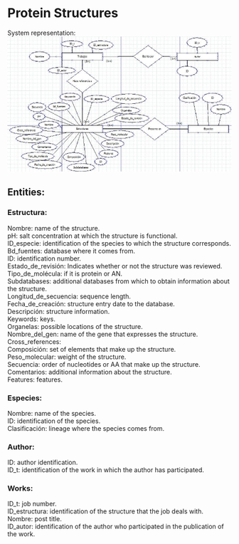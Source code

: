 # Protein Structures

System representation:  
![diagrama](DER.jpg)

## Entities:  

### Estructura:  

Nombre: name of the structure.  
pH: salt concentration at which the structure is functional.  
ID_especie: identification of the species to which the structure corresponds.  
Bd_fuentes: database where it comes from.  
ID: identification number.  
Estado_de_revisión: Indicates whether or not the structure was reviewed.  
Tipo_de_molécula: if it is protein or AN.  
Subdatabases: additional databases from which to obtain information about the structure.  
Longitud_de_secuencia: sequence length.  
Fecha_de_creación: structure entry date to the database.  
Descripción: structure information.  
Keywords: keys.  
Organelas: possible locations of the structure.  
Nombre_del_gen: name of the gene that expresses the structure.  
Cross_references:  
Composición: set of elements that make up the structure.  
Peso_molecular: weight of the structure.  
Secuencia: order of nucleotides or AA that make up the structure.  
Comentarios: additional information about the structure.  
Features: features.  

### Especies:  

Nombre: name of the species.  
ID: identification of the species.  
Clasificación: lineage where the species comes from.  

### Author:  

ID: author identification.  
ID_t: identification of the work in which the author has participated.  

### Works:  

ID_t: job number.  
ID_estructura: identification of the structure that the job deals with.  
Nombre: post title.  
ID_autor: identification of the author who participated in the publication of the work.  
